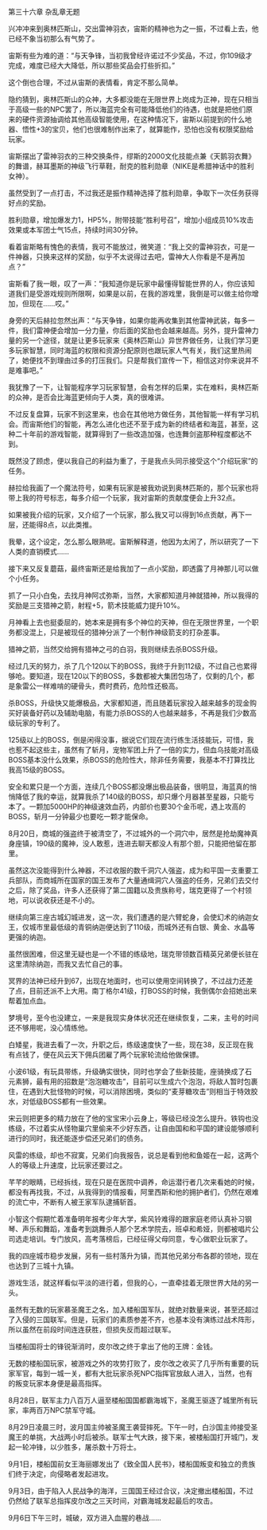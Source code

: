 第三十六章 杂乱章无题


兴冲冲来到奥林匹斯山，交出雷神羽衣，宙斯的精神也为之一振，不过看上去，他已经不象当初那么有气势了。

宙斯有些为难的道：“与天争锋，当初我曾经许诺过不少奖品，不过，你109级才完成，难度已经大大降低，所以那些奖品会打些折扣。”

这个倒也合理，不过从宙斯的表情看，肯定不那么简单。

隐约猜到，奥林匹斯山的众神，大多都没能在无限世界上岗成为正神，现在只相当于高级一些的NPC罢了，所以海蓝完全有可能降低他们的待遇，也就是把他们原来的硬件资源抽调给其他高级智能使用，在这种情况下，宙斯以前提到的什么地器、悟性+3的宝贝，他们也很难制作出来了，就算能作，恐怕也没有权限奖励给玩家。

宙斯摆出了雷神羽衣的三种交换条件，缪斯的2000文化技能点兼《天鹅羽衣舞》的舞谱，赫耳墨斯的神级飞行草鞋，耐克的胜利勋章（NIKE是希腊神话中的胜利女神）。

虽然受到了一点打击，不过我还是振作精神选择了胜利勋章，争取下一次任务获得好点的奖励。

胜利勋章，增加爆发力1，HP5%，附带技能“胜利号召”，增加小组成员10%攻击效果或本军团士气15点，持续时间30分钟。

看着宙斯略有愧色的表情，我可不能放过，微笑道：“我上交的雷神羽衣，可是一件神器，只换来这样的奖励，似乎不太说得过去吧，雷神大人你看是不是再加点？”

宙斯看了我一眼，叹了一声：“我知道你是玩家中最懂得智能世界的人，你应该知道我们是受游戏规则所限啊，如果是以前，在我的游戏里，我倒是可以做主给你增加，但现在……哎。”

身旁的天后赫拉忽然出声：“与天争锋，如果你能再收集到其他雷神武装，每多一件，我们雷神便会增加一分力量，你后面的奖励也会越来越高。另外，提升雷神力量的另一个途径，就是让更多玩家来《奥林匹斯山》异世界做任务，让我们学习更多玩家智慧，同时海蓝的权限和资源分配原则也跟玩家人气有关，我们这里热闹了，她便找不到理由过多的打压我们。只是帮我们宣传一下，相信这对你来说并不是难事吧。”

我犹豫了一下，让智能程序学习玩家智慧，会有怎样的后果，实在难料，奥林匹斯的众神，是否会比海蓝更倾向于人类，真的很难讲。

不过反复盘算，玩家不到这里来，也会在其他地方做任务，其他智能一样有学习机会。而宙斯他们的智能，再怎么进化也还不至于成为新的终结者和海蓝，甚至，这种二十年前的游戏智能，就算得到了一些改造加强，也连舞剑盗那种程度都达不到。

既然没了顾虑，便以我自己的利益为重了，于是我点头同示接受这个“介绍玩家”的任务。

赫拉给我画了一个魔法符号，如果有玩家是被我劝说到奥林匹斯的，那个玩家也将带上我的符号标志，每多介绍一个玩家，我对宙斯的贡献度便会上升32点。

如果被我介绍的玩家，又介绍了一个玩家，那么我又可以得到16点贡献，再下一层，还能得8点，以此类推。

我晕，这个设定，怎么那么眼熟呢。宙斯解释道，他因为太闲了，所以研究了一下人类的直销模式……

接下来又反复蘑菇，最终宙斯还是给我加了一点小奖励，即透露了月神那儿可以做个小任务。

抓了一只小白兔，去找月神阿忒弥斯，当然，大家都知道月神就猎神，所以我得的奖励是三支猎神之箭，射程+5，箭术技能威力提升10%。

月神看上去也挺委屈的，她本来是拥有多个神位的天神，但在无限世界里，一个职务都没混上，只是被现任的猎神分派了一个制作神级箭支的打杂差事。

猎神之箭，当然交给拥有猎神之弓的白羽，我则继续去杀BOSS升级。

经过几天的努力，杀了几个120以下的BOSS，我终于升到112级，不过自己也累得够呛。要知道，现在120以下的BOSS，多数都被大集团包场了，仅剩的几个，都是象雷公一样难啃的硬骨头，费时费药，危险性还极高。

杀BOSS，升级快又能爆极品，大家都知道，而且随着玩家投入越来越多的现金购买好装备好药以及辅助电脑，有能力杀BOSS的人也越来越多，不再是我们少数高级玩家的专利了。

125级以上的BOSS，倒是闲得没事，据说它们现在流行练生活技能玩，可惜，我也惹不起这些主，虽然有了斩月，宠物军团上升了一倍的实力，但血乌技能对高级BOSS基本没什么效果，杀BOSS的危险性大，除非任务需要，我基本不打算找比我高15级的BOSS。

安全和累只是一个方面，连续几个BOSS都没爆出极品装备，很明显，海蓝真的悄悄降低了我的幸运，就算我杀了140级的BOSS，却只爆个月器甚至星器，只能亏本了。一颗加5000HP的神级速效血药，内部价也要30个金币呢，遇上攻高的BOSS，斩月一分钟最少也要吃一颗才能保命。

8月20日，商城的强盗终于被清空了，不过城外的一个洞穴中，居然是抢劫魔神真身座镇，190级的魔神，没人敢惹，连进去聊天都没人有那个胆，只能把他留在那里。

虽然这次没能得到什么神器，不过收服的数千洞穴人强盗，成为和平国一支重要工兵部队，而商城所在国家的国王发布了大量通缉洞穴人强盗的任务，兄弟们去交付之后，除了奖品，许多人还获得了第二国籍以及贵族称号，瑞克更得了一个村领地，可以说收获还是不小的。

继续向第三座古城幻城进发，这一次，我们遭遇的是六臂蛇身，会使幻术的纳迦女王，仅城市里最低级的青铜纳迦便达到了110级，而城外还有白银、黄金、水晶等更强的纳迦。

虽然很困难，但这里无疑也是一个不错的练级地，瑞克带领数百精英兄弟便长驻在这里清除纳迦，而我又去忙自己的事。

冥界的法神已经升到67，出现在地面时，也可以使用空间转换了，不过战力还差了点，目前还派不上大用。南丁格尔41级，打BOSS的时候，我倒偶尔会招她出来帮着加点血。

梦境号，至今也没建立，一来是我现实身体状况还在继续恢复，二来，主号的时间还不够用呢，没心情练他。

白矮星，我进去看了一次，升职之后，练级速度快了一些，现在38，反正现在我有点钱了，便在风云天下佣兵团雇了两个玩家轮流给他做保镖。

小波61级，有玩具带练，升级确实很快，同时也学会了些新技能，座骑换成了石元素狮，最有用的招数是“泡泡糖攻击”，目前可以生成六个泡泡，将敌人暂时包裹住，在遇到大批怪物的时候，可以消除困境，类似的“麦芽糖攻击”则相当于特效胶水，对低级BOSS都有一些效果。

宋云则把更多的精力放在了他的宝宝宋小云身上，等级已经没怎么提升。铁钩也没练级，不过着实从怪物巢穴里偷来不少好东西，让自由国和和平国的建设能够顺利进行的同时，我还能逐步偿还兄弟们的债务。

风雷的练级，却也不寂寞，兄弟们向我报告，说总是看到他和鱼姬在一起，这两个人的等级上升速度，比玩家还要过之。

芊芊的眼睛，已经拆线，现在只是在医院中调养，命运潜行者几次来看她的时候，都没有再找我，不过，从我得到的情报看，阿里西斯和他的拥护者们，仍然在艰难的流亡中，不断有人被王家军队逮捕斩首。

小智这个假期忙着准备明年报考少年大学，紫风铃难得的跟家庭老师认真补习钢琴、声乐和舞蹈，准备考到跳舞杀人那个艺术学院去，班卓和希娅，则都被唱片公司选走培训。专门放风，高考落榜后，已经征得父母同意，专心做职业玩家了。

我的四座城市稳步发展，另有一些村落升为镇，而其他兄弟分布各郡的领地，现在也达到了三城十九镇。

游戏生活，就这样看似平淡的进行着，但我的心，一直牵挂着无限世界大陆的另一头。

虽然有无数的玩家慕圣魔王之名，加入楼船国军队，就绝对数量来说，甚至还超过了入侵的三国联军。但是，玩家们的素质参差不齐，也基本没有演练过战术阵形，所以虽然在前段时间连连获胜，但损失反而超过联军。

当楼船国将士的锋锐渐消时，皮尔改之终于拿出了他的王牌：金钱。

无数的楼船国玩家，被游戏之外的攻势打败了，皮尔改之收买了几乎所有重要的玩家军官，每到一城一关，都有大批玩家杀死NPC指挥官放敌人进入，当然，也有的叛变玩家本身便是最高指挥。

8月28日，联军主力八百万人逼至楼船国国都霸海城下，圣魔王驱逐了城里所有玩家，率两百万NPC禁军守城。

8月29日凌晨三时，波月国主帅被圣魔王袭营摔死。下午一时，白沙国主帅接受圣魔王的单挑，大战两小时后被杀。联军士气大跌，接下来，被楼船国打开城门，发起一轮冲锋，以少胜多，屠杀数十万将士。

9月1日，楼船国前女王海丽娜发出了《致全国人民书》，楼船国叛变和独立的贵族们终于决定，向侵略者发起进攻。

9月3日，由于陷入人民战争的海洋，三国国王经过合议，决定撤出楼船国，不过仍然给了联军总指挥皮尔改之三天时间，对霸海城发起最后的攻击。

9月6日下午三时，城破，双方进入血腥的巷战……





